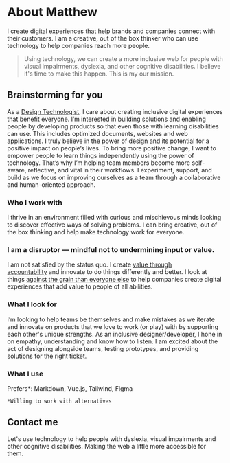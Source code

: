 # About Matthew

I create digital experiences that help brands and companies connect with their customers. I am a creative, out of the box thinker who can use technology to help companies reach more people.

> Using technology, we can create a more inclusive web for people with visual impairments, dyslexia, and other cognitive disabilities. I believe it's time to make this happen. This is ~~my~~ our mission.

## Brainstorming for you

As a [Design Technologist](https://indeed.design/article/what-is-a-design-technologist), I care about creating inclusive digital experiences that benefit everyone. I’m interested in building solutions and enabling people by developing products so that even those with learning disabilities can use. This includes optimized documents, websites and web applications. I truly believe in the power of design and its potential for a positive impact on people’s lives. To bring more positive change, I want to empower people to learn things independently using the power of technology. That’s why I’m helping team members become more self-aware, reflective, and vital in their workflows. I experiment, support, and build as we focus on improving ourselves as a team through a collaborative and human-oriented approach.

### Who I work with

I thrive in an environment filled with curious and mischievous minds looking to discover effective ways of solving problems. I can bring creative, out of the box thinking and help make technology work for everyone.

### I am a disruptor — mindful not to undermining input or value.

I am not satisfied by the status quo. I create [value through accountability](http://localhost:8080/blog/what-we-call-feedback-is-isolating/) and innovate to do things differently and better. I look at things [against the grain than everyone else](http://localhost:8080/blog/discovering-my-learning-disability/) to help companies create digital experiences that add value to people of all abilities.

### What I look for

I’m looking to help teams be themselves and make mistakes as we iterate and innovate on products that we love to work (or play) with by supporting each other's unique strengths. As an inclusive designer/developer, I hone in on empathy, understanding and know how to listen. I am excited about the act of designing alongside teams, testing prototypes, and providing solutions for the right ticket.

### What I use

Prefers*: Markdown, Vue.js, Tailwind, Figma

	*Willing to work with alternatives

## Contact me

Let's use technology to help people with dyslexia, visual impairments and other cognitive disabilities. Making the web a little more accessible for them.